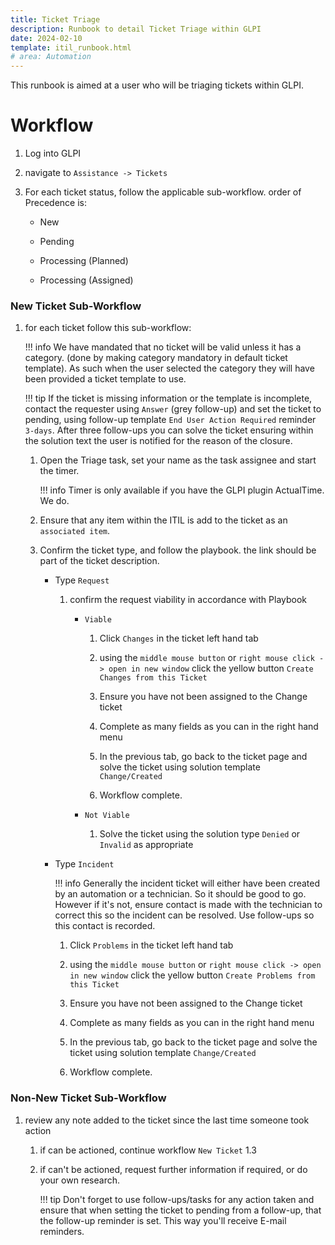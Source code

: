 ```yaml
---
title: Ticket Triage
description: Runbook to detail Ticket Triage within GLPI
date: 2024-02-10
template: itil_runbook.html
# area: Automation
---
```


This runbook is aimed at a user who will be triaging tickets within GLPI.

# Workflow

1. Log into GLPI

1. navigate to `Assistance -> Tickets`

1. For each ticket status, follow the applicable sub-workflow. order of Precedence is:

    - New

    - Pending

    - Processing (Planned)

    - Processing (Assigned)


### New Ticket Sub-Workflow

1. for each ticket follow this sub-workflow:

    !!! info
        We have mandated that no ticket will be valid unless it has a category. (done by making category mandatory in default ticket template). As such when the user selected the category they will have been provided a ticket template to use.

    !!! tip
        If the ticket is missing information or the template is incomplete, contact the requester using `Answer` (grey follow-up) and set the ticket to pending, using follow-up template `End User Action Required` reminder `3-days`. After three follow-ups you can solve the ticket ensuring within the solution text the user is notified for the reason of the closure. 

    1. Open the Triage task, set your name as the task assignee and start the timer.

        !!! info
            Timer is only available if you have the GLPI plugin ActualTime. We do.

    1. Ensure that any item within the ITIL is add to the ticket as an `associated item`.

    1. Confirm the ticket type, and follow the playbook. the link should be part of the ticket description.

        - Type `Request`

            1. confirm the request viability in accordance with Playbook

                - `Viable`

                    1. Click `Changes` in the ticket left hand tab

                    1. using the `middle mouse button` or `right mouse click -> open in new window` click the yellow button `Create Changes from this Ticket`

                    1. Ensure you have not been assigned to the Change ticket

                    1. Complete as many fields as you can in the right hand menu

                    1. In the previous tab, go back to the ticket page and solve the ticket using solution template `Change/Created`

                    1. Workflow complete.

                - `Not Viable`

                    1. Solve the ticket using the solution type `Denied` or `Invalid` as appropriate

        - Type `Incident`

            !!! info
                Generally the incident ticket will either have been created by an automation or a technician. So it should be good to go. However if it's not, ensure contact is made with the technician to correct this so the incident can be resolved. Use follow-ups so this contact is recorded.

            1. Click `Problems` in the ticket left hand tab

            1. using the `middle mouse button` or `right mouse click -> open in new window` click the yellow button `Create Problems from this Ticket`

            1. Ensure you have not been assigned to the Change ticket

            1. Complete as many fields as you can in the right hand menu

            1. In the previous tab, go back to the ticket page and solve the ticket using solution template `Change/Created`

            1. Workflow complete.


### Non-New Ticket Sub-Workflow

1. review any note added to the ticket since the last time someone took action

    1. if can be actioned, continue workflow `New Ticket` 1.3

    1. if can't be actioned, request further information if required, or do your own research.

        !!! tip
            Don't forget to use follow-ups/tasks for any action taken and ensure that when setting the ticket to pending from a follow-up, that the follow-up reminder is set. This way you'll receive E-mail reminders.
